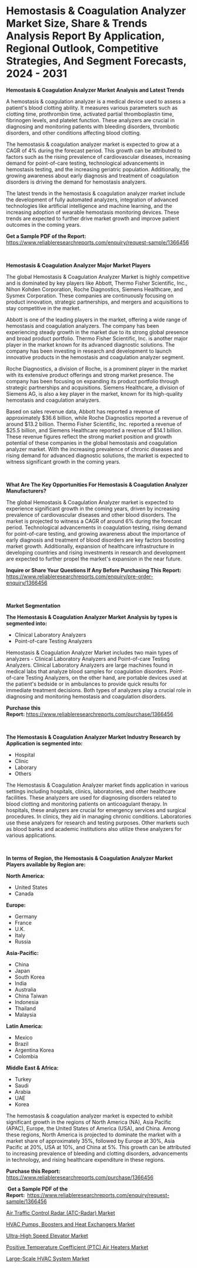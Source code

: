 <p><h1>Hemostasis & Coagulation Analyzer Market Size, Share & Trends Analysis Report By Application, Regional Outlook, Competitive Strategies, And Segment Forecasts, 2024 - 2031</h1></p><p><strong>Hemostasis & Coagulation Analyzer Market Analysis and Latest Trends</strong></p>
<p><p>A hemostasis & coagulation analyzer is a medical device used to assess a patient's blood clotting ability. It measures various parameters such as clotting time, prothrombin time, activated partial thromboplastin time, fibrinogen levels, and platelet function. These analyzers are crucial in diagnosing and monitoring patients with bleeding disorders, thrombotic disorders, and other conditions affecting blood clotting.</p><p>The hemostasis & coagulation analyzer market is expected to grow at a CAGR of 4% during the forecast period. This growth can be attributed to factors such as the rising prevalence of cardiovascular diseases, increasing demand for point-of-care testing, technological advancements in hemostasis testing, and the increasing geriatric population. Additionally, the growing awareness about early diagnosis and treatment of coagulation disorders is driving the demand for hemostasis analyzers.</p><p>The latest trends in the hemostasis & coagulation analyzer market include the development of fully automated analyzers, integration of advanced technologies like artificial intelligence and machine learning, and the increasing adoption of wearable hemostasis monitoring devices. These trends are expected to further drive market growth and improve patient outcomes in the coming years.</p></p>
<p><strong>Get a Sample PDF of the Report:&nbsp;</strong> <a href="https://www.reliableresearchreports.com/enquiry/request-sample/1366456">https://www.reliableresearchreports.com/enquiry/request-sample/1366456</a></p>
<p>&nbsp;</p>
<p><strong>Hemostasis & Coagulation Analyzer Major Market Players</strong></p>
<p><p>The global Hemostasis & Coagulation Analyzer Market is highly competitive and is dominated by key players like Abbott, Thermo Fisher Scientific, Inc., Nihon Kohden Corporation, Roche Diagnostics, Siemens Healthcare, and Sysmex Corporation. These companies are continuously focusing on product innovation, strategic partnerships, and mergers and acquisitions to stay competitive in the market.</p><p>Abbott is one of the leading players in the market, offering a wide range of hemostasis and coagulation analyzers. The company has been experiencing steady growth in the market due to its strong global presence and broad product portfolio. Thermo Fisher Scientific, Inc. is another major player in the market known for its advanced diagnostic solutions. The company has been investing in research and development to launch innovative products in the hemostasis and coagulation analyzer segment.</p><p>Roche Diagnostics, a division of Roche, is a prominent player in the market with its extensive product offerings and strong market presence. The company has been focusing on expanding its product portfolio through strategic partnerships and acquisitions. Siemens Healthcare, a division of Siemens AG, is also a key player in the market, known for its high-quality hemostasis and coagulation analyzers.</p><p>Based on sales revenue data, Abbott has reported a revenue of approximately $36.6 billion, while Roche Diagnostics reported a revenue of around $13.2 billion. Thermo Fisher Scientific, Inc. reported a revenue of $25.5 billion, and Siemens Healthcare reported a revenue of $14.1 billion. These revenue figures reflect the strong market position and growth potential of these companies in the global hemostasis and coagulation analyzer market. With the increasing prevalence of chronic diseases and rising demand for advanced diagnostic solutions, the market is expected to witness significant growth in the coming years.</p></p>
<p>&nbsp;</p>
<p><strong>What Are The Key Opportunities For Hemostasis & Coagulation Analyzer Manufacturers?</strong></p>
<p><p>The global Hemostasis & Coagulation Analyzer market is expected to experience significant growth in the coming years, driven by increasing prevalence of cardiovascular diseases and other blood disorders. The market is projected to witness a CAGR of around 6% during the forecast period. Technological advancements in coagulation testing, rising demand for point-of-care testing, and growing awareness about the importance of early diagnosis and treatment of blood disorders are key factors boosting market growth. Additionally, expansion of healthcare infrastructure in developing countries and rising investments in research and development are expected to further propel the market's expansion in the near future.</p></p>
<p><strong>Inquire or Share Your Questions If Any Before Purchasing This Report:</strong> <a href="https://www.reliableresearchreports.com/enquiry/pre-order-enquiry/1366456">https://www.reliableresearchreports.com/enquiry/pre-order-enquiry/1366456</a></p>
<p>&nbsp;</p>
<p><strong>Market Segmentation</strong></p>
<p><strong>The Hemostasis & Coagulation Analyzer Market Analysis by types is segmented into:</strong></p>
<p><ul><li>Clinical Laboratory Analyzers</li><li>Point-of-care Testing Analyzers</li></ul></p>
<p><p>Hemostasis & Coagulation Analyzer Market includes two main types of analyzers - Clinical Laboratory Analyzers and Point-of-care Testing Analyzers. Clinical Laboratory Analyzers are large machines found in medical labs that analyze blood samples for coagulation disorders. Point-of-care Testing Analyzers, on the other hand, are portable devices used at the patient's bedside or in ambulances to provide quick results for immediate treatment decisions. Both types of analyzers play a crucial role in diagnosing and monitoring hemostasis and coagulation disorders.</p></p>
<p><strong>Purchase this Report:&nbsp;</strong><a href="https://www.reliableresearchreports.com/purchase/1366456">https://www.reliableresearchreports.com/purchase/1366456</a></p>
<p>&nbsp;</p>
<p><strong>The Hemostasis & Coagulation Analyzer Market Industry Research by Application is segmented into:</strong></p>
<p><ul><li>Hospital</li><li>Clinic</li><li>Laborary</li><li>Others</li></ul></p>
<p><p>The Hemostasis & Coagulation Analyzer market finds application in various settings including hospitals, clinics, laboratories, and other healthcare facilities. These analyzers are used for diagnosing disorders related to blood clotting and monitoring patients on anticoagulant therapy. In hospitals, these analyzers are crucial for emergency services and surgical procedures. In clinics, they aid in managing chronic conditions. Laboratories use these analyzers for research and testing purposes. Other markets such as blood banks and academic institutions also utilize these analyzers for various applications.</p></p>
<p>&nbsp;</p>
<p><strong>In terms of Region, the Hemostasis & Coagulation Analyzer Market Players available by Region are:</strong></p>
<p>
    <p> <strong> North America: </strong>
        <ul>
            <li>United States</li>
            <li>Canada</li>
        </ul>
        </p> 
    <p> <strong> Europe: </strong>
        <ul>
            <li>Germany</li>
            <li>France</li>
            <li>U.K.</li>
            <li>Italy</li>
            <li>Russia</li>
        </ul>
        </p> 
    <p> <strong> Asia-Pacific: </strong>
        <ul>
            <li>China</li>
            <li>Japan</li>
            <li>South Korea</li>
            <li>India</li>
            <li>Australia</li>
            <li>China Taiwan</li>
            <li>Indonesia</li>
            <li>Thailand</li>
            <li>Malaysia</li>
        </ul>
        </p> 
    <p> <strong> Latin America: </strong>
        <ul>
            <li>Mexico</li>
            <li>Brazil</li>
            <li>Argentina Korea</li>
            <li>Colombia</li>
        </ul>
        </p> 
    <p> <strong> Middle East & Africa: </strong>
        <ul>
            <li>Turkey</li>
            <li>Saudi</li>
            <li>Arabia</li>
            <li>UAE</li>
            <li>Korea</li>
        </ul>
    </p>
    </p>
<p><p>The hemostasis & coagulation analyzer market is expected to exhibit significant growth in the regions of North America (NA), Asia Pacific (APAC), Europe, the United States of America (USA), and China. Among these regions, North America is projected to dominate the market with a market share of approximately 35%, followed by Europe at 30%, Asia Pacific at 20%, USA at 10%, and China at 5%. This growth can be attributed to increasing prevalence of bleeding and clotting disorders, advancements in technology, and rising healthcare expenditure in these regions.</p></p>
<p><strong>Purchase this Report: </strong><a href="https://www.reliableresearchreports.com/purchase/1366456">https://www.reliableresearchreports.com/purchase/1366456</a></p>
<p>&nbsp;<strong>Get a Sample PDF of the Report:&nbsp;&nbsp;</strong><a href="https://www.reliableresearchreports.com/enquiry/request-sample/1366456">https://www.reliableresearchreports.com/enquiry/request-sample/1366456</a></p>
<p><strong></strong></p>
<p><p><a href="https://medium.com/@leliajewess/air-traffic-control-radar-atc-radar-market-competitive-analysis-market-trends-and-forecast-to-aff6460b3b40">Air Traffic Control Radar (ATC-Radar) Market</a></p><p><a href="https://medium.com/@leliajewess/hvac-pumps-boosters-and-heat-exchangers-market-trends-forecast-and-competitive-analysis-to-2031-53bb12c07a4f">HVAC Pumps, Boosters and Heat Exchangers Market</a></p><p><a href="https://medium.com/@patriciaday39/ultra-high-speed-elevator-market-size-reveals-the-best-marketing-channels-in-global-industry-7b56603ad2e7">Ultra-High Speed Elevator Market</a></p><p><a href="https://medium.com/@leliajewess/positive-temperature-coefficient-ptc-air-heaters-market-trends-forecast-and-competitive-796badc56f20">Positive Temperature Coefficient (PTC) Air Heaters Market</a></p><p><a href="https://medium.com/@patriciaday39/large-scale-hvac-system-market-comprehensive-assessment-by-type-application-and-geography-c6a2c95d2119">Large-Scale HVAC System Market</a></p></p>